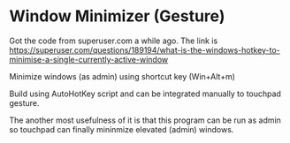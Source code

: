 # Window Minimizer (Gesture)
Got the code from superuser.com a while ago. 
The link is https://superuser.com/questions/189194/what-is-the-windows-hotkey-to-minimise-a-single-currently-active-window

Minimize windows (as admin) using shortcut key (Win+Alt+m)

Build using AutoHotKey script and can be integrated manually to touchpad gesture.

The another most usefulness of it is that this program can be run as admin so touchpad can finally mininmize elevated (admin) windows.
